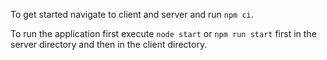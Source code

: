To get started navigate to client and server and run `npm ci`.

To run the application first execute `node start` or `npm run start` first in the server directory and then in the client directory.
